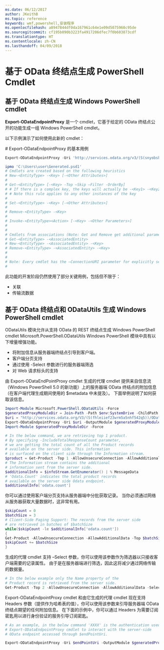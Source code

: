 ```yaml
---
ms.date: 06/12/2017
author: JKeithB
ms.topic: reference
keywords: wmf,powershell,安装程序
ms.openlocfilehash: a8947844df0da167961c64e1e09d5075960c95de
ms.sourcegitcommit: cf195b090b3223fa4917206dfec7f0b603873cdf
ms.translationtype: HT
ms.contentlocale: zh-CN
ms.lasthandoff: 04/09/2018
---
```

# <a name="generate-powershell-cmdlets-based-on-odata-endpoint"></a>基于 OData 终结点生成 PowerShell Cmdlet
<a name="generate-windows-powershell-cmdlets-based-on-an-odata-endpoint"></a>基于 OData 终结点生成 Windows PowerShell cmdlet
--------------------------------------------------------------

**Export-ODataEndpointProxy** 是一个 cmdlet，它基于给定的 OData 终结点公开的功能生成一组 Windows PowerShell cmdlet。

以下示例演示了如何使用此新的 cmdlet：

\# Export-ODataEndpointProxy 的基本用例

```powershell
Export-ODataEndpointProxy -Uri 'http://services.odata.org/v3/(S(snyobsk1hhutkb2yulwldgf1))/odata/odata.svc' -OutputModule C:\Users\user\Generated.psd1

ipmo 'C:\Users\user\Generated.psd1'
# Cmdlets are created based on the following heuristics
# New-<EntityType> -<Key> [-<Other Attributes>]
#
# Get-<EntityType> [-<Key> -Top –Skip –Filter -OrderBy]
# # If there is a complex key, the keys will actually be -<Key1> -<Key2>…
# # Note this rule applies to any other instances of the key
#
# Set-<EntityType> -<Key> [-<Other Attributes>]
#
# Remove-<EntityType> -<Key>
#
# Invoke-<EntityType><Action> [-<Key> -<Other Parameters>]
#
#
# Cmdlets from associations (Note: Get and Remove get additional parameter sets)
# Get-<EntityType> -<AssociatedEntity>
# New-<EntityType> -<AssociatedEntity> -<Key>
# Remove-<EntityType> -<AssociatedEntity> -<Key>
#
#
# Note: Every cmdlet has the –ConnectionURI parameter for explicitly setting the URI of the endpoint. This normally uses the same address that you gave the Export-ODataEndpointProxy cmdlet, but can be overridden in this fashion for the sake of similar endpoints.
#
```

此功能的开发阶段仍然使用了部分关键用例，包括但不限于：
-   关联
-   传输流数据

<a name="generate-windows-powershell-cmdlets-based-on-an-odata-endpoint-with-odatautils"></a>基于 OData 终结点和 ODataUtils 生成 Windows PowerShell cmdlet
------------------------------------------------------------------------------
ODataUtils 模块允许从支持 OData 的 REST 终结点生成 Windows PowerShell cmdlet Microsoft.PowerShell.ODataUtils Windows PowerShell 模块中具有以下增量增强功能。
-   将附加信息从服务器端终结点引导到客户端。
-   客户端分页支持
-   通过使用 -Select 参数进行的服务器端筛选
-   对 Web 请求标头的支持

由 Export-ODataEndPointProxy cmdlet 生成的代理 cmdlet 提供来自信息流（Windows PowerShell 5.0 的新功能）上的服务器端 OData 终结点的附加信息（在客户端代理生成期间使用的 $metadata 中未提及）。 下面举例说明了如何获取该信息。
```powershell
Import-Module Microsoft.PowerShell.ODataUtils -Force
$generatedProxyModuleDir = Join-Path -Path $env:SystemDrive -ChildPath 'ODataDemoProxy'
$uri = "http://services.odata.org/V3/(S(fhleiief23wrm5a5nhf542q5))/OData/OData.svc/"
Export-ODataEndpointProxy -Uri $uri -OutputModule $generatedProxyModuleDir -Force -AllowUnSecureConnection -Verbose -AllowClobber
Import-Module $generatedProxyModuleDir -Force

# In the below command, we are retrieving top 1 product.
# By specifying -IncludeTotalResponseCount parameter,
# we are getting the total count of all the Product records
# available on the server side. This information
# is surfaced on the client side through the Information stream.
$product = Get-Product -Top 1 -AllowUnsecureConnection -AllowAdditionalData -IncludeTotalResponseCount -InformationVariable infoStream
# The Information stream contains the additional
# information sent from the server side.
$additionalInfo = $infoStream.GetEnumerator() | % MessageData
# 'Odata.Count' indicates the total product records
# available on the server side Odata endpoint.
$additionalInfo['odata.count']
```

你可以通过使用客户端分页支持从服务器端中分批获取记录。 当你必须通过网络从服务器获取大量数据时，这非常有用。
```powershell
$skipCount = 0
$batchSize = 3
# Client-Side Paging Support: The records from the server side
# are retrieved in batches of $batchSize
while($skipCount -le $additionalInfo['odata.count'])
{
Get-Product -AllowUnsecureConnection -AllowAdditionalData -Top $batchSize -Skip $skipCount
$skipCount += $batchSize
}
```

生成的代理 cmdlet 支持 –Select 参数，你可以使用该参数作为筛选器以只接收客户端需要的记录属性。 由于是在服务器端进行筛选，因此这将减少通过网络传输的数据量。
```powershell
# In the below example only the Name property of the
# Product record is retrieved from the server side.
Get-Product -Top 2 -AllowUnsecureConnection -AllowAdditionalData -Select Name
```

Export-ODataEndpointProxy cmdlet 和由它生成的代理 cmdlet 现在支持 Headers 参数（提供作为哈希表的值），你可以使用该参数来引导服务器端 OData 终结点期望的任何附加信息。 在下面的示例中，你可以通过 Headers 为需要订阅密匙用以进行身份验证的服务引导订阅密匙。
```powershell
# As an example, in the below command 'XXXX' is the authentication used by the
# Export-ODataEndpointProxy cmdlet to interact with the server-side
# OData endpoint accessed through $endPointUri.

Export-ODataEndpointProxy -Uri $endPointUri -OutputModule $generatedProxyModuleDir -Force -AllowUnSecureConnection -Verbose -Headers @{'subscription-key'='XXXX'}
```
